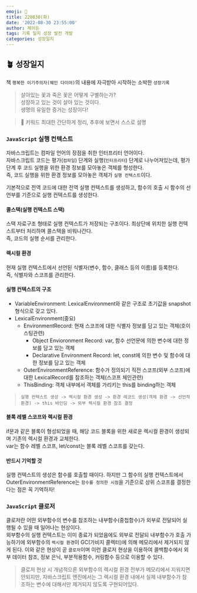 ```yaml
---
emoji: 🌱
title: 220830(화)
date: '2022-08-30 23:55:00'
author: 제이든
tags: 기록 일지 성장 발전 개발
categories: 성장일지
---
```


## 🪴 성장일지

책 `행복한 이기주의자(웨인 다이어)`의 내용에 자극받아 시작하는 소박한 `성장기록`

> 살아있는 꽃과 죽은 꽃은 어떻게 구별하는가?<br/>
> 성장하고 있는 것이 살아 있는 것이다.<br/>
> 생명의 유일한 증거는 성장이다!

> 🌳 키워드
> 최대한 간단하게 정리, 추후에 보면서 스스로 설명

### `JavaScript` 실행 컨텍스트

자바스크립트는 컴파일 언어의 장점을 취한 인터프리터 언어이다.<br/>
자바스크립트 코드는 평가(`컴파일`) 단계와 실행(`인터프리터`) 단계로 나누어져있는데, 평가 단계 후 코드 실행을 위한 환경 정보를 모아놓은 객체를 형성한다.<br/>
즉, 코드 실행을 위한 환경 정보를 모아놓은 객체가 `실행 컨텍스트`이다.

기본적으로 전역 코드에 대한 전역 실행 컨텍스트를 생성하고, 함수의 호출 시 함수의 선언부를 기준으로 실행 컨텍스트를 생성한다.

#### 콜스택(실행 컨텍스트 스택)

스택 자료구조 형태로 실행 컨텍스트가 저장되는 구조이다. 최상단에 위치한 실행 컨텍스트부터 처리하며 콜스택을 비워나간다.<br/>
즉, 코드의 실행 순서를 관리한다.

#### 렉시컬 환경

현재 실행 컨텍스트에서 선언된 식별자(변수, 함수, 클래스 등의 이름)를 등록한다.<br/>
즉, 식별자와 스코프를 관리한다.

#### 실행 컨텍스트의 구조

- VariableEnvironment: LexicalEnvironment와 같은 구조로 초기값을 snapshot 형식으로 갖고 있다.
- LexicalEnvironment(중요)
  - EnvironmentRecord: 현재 스코프에 대한 식별자 정보를 담고 있는 객체(호이스팅관련)
    - Object Envioronment Record: var, 함수 선언문에 의한 변수에 대한 정보를 담고 있는 객체
    - Declarative Environment Record: let, const에 의한 변수 및 함수에 대한 정보를 담고 있는 객체
  - OuterEnvironmentReference: 함수가 정의되기 직전 스코프(외부 스코프)에 대한 LexicalRecord를 참조하는 객체(스코프 체인관련)
  - ThisBinding: 객체 내부에서 객체를 가리키는 this를 binding하는 객체

> `실행 컨텍스트 생성 -> 렉시컬 환경 생성 -> 환경 레코드 생성(객체 환경 -> 선언적 환경) -> this 바인딩 -> 외부 렉시컬 환경 참조 결정`

#### 블록 레벨 스코프와 렉시컬 환경

if문과 같은 블록이 형성되었을 때, 해당 코드 블록을 위한 새로운 렉시컬 환경이 생성되며 기존의 렉시컬 환경과 교체한다.<br/>
var는 함수 레벨 스코프, let/const는 블록 레벨 스코프를 갖는다.

#### 반드시 기억할 것

실행 컨텍스트의 생성은 함수를 호출할 때이다. 하지만 그 함수의 실행 컨텍스트에서 OuterEnvironmentReference는 `함수를 정의한 시점`을 기준으로 상위 스코프를 결정한다는 점은 꼭 기억하자!

### `JavaScript` 클로저

클로저란 어떤 외부함수의 변수를 참조하는 내부함수(중첩함수)가 외부로 전달되어 실행될 수 있을 때 일어나는 현상이다.<br/>
외부함수의 실행 컨텍스트는 이미 종료가 되었음에도 외부로 전달되 내부함수가 호출 가능하기에 외부함수의 `렉시컬 환경`이 GC(가비지 콜렉터)에 의해 메모리에서 제거되지 않게 된다. 이와 같은 현상이 곧 `클로저`이며 이런 클로저 현상을 이용하여 콜백함수에서 외부 데이터 참조, 정보 은닉, 부분적용함수, 커링함수 등으로 이용할 수 있다.

> 클로저 현상 시 개념적으론 외부함수의 렉시컬 환경 전부가 메모리에서 지워지면 안되지만, 자바스크립트 엔진에서는 그 렉시컬 환경 내에서 실제 내부함수가 참조하는 변수에 대해서만 제거되지 않도록 구현되어있다.

```toc

```
